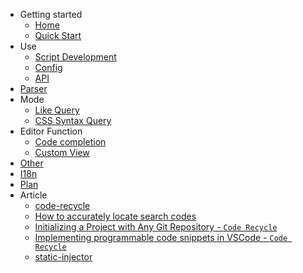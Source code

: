 - Getting started
    - [Home](/en-US/README)
    - [Quick Start](/en-US/quickstart)
- Use
    - [Script Development](/en-US/script-development.md)
    - [Config](/en-US/config.md)
    - <a href="api-docs/index.html" target="blank">API</a>
- [Parser](/en-US/parser)
- Mode
    - [Like Query](/en-US/mode/like)
    - [CSS Syntax Query](/en-US/mode/selector)
- Editor Function 
    - [Code completion](/en-US/editor/snippet)
    - [Custom View](/en-US/editor/view)
- [Other](/en-US/other)
- [I18n](/en-US/i18n)
- [Plan](/en-US/plan)
- Article
    - [code-recycle](/en-US/design/code-recycle)
    - [How to accurately locate search codes](/en-US/article/use-instance)
    - [Initializing a Project with Any Git Repository - `Code Recycle`](/en-US/article/template.md)
    - [Implementing programmable code snippets in VSCode - `Code Recycle`](/en-US/article/programmable-code-snippets.md)
    - [static-injector](/en-US/article/static-injector.md)